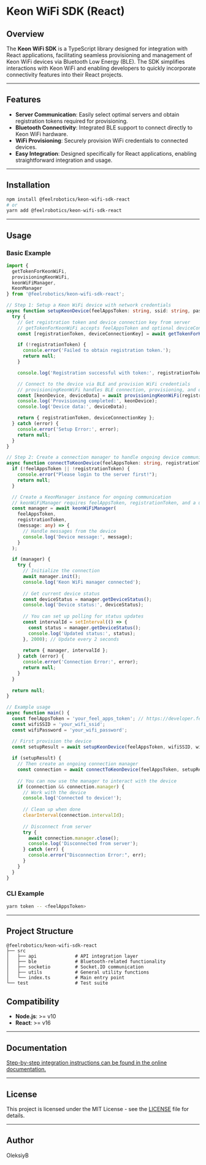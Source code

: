 # Keon WiFi SDK (React)

## Overview

The **Keon WiFi SDK** is a TypeScript library designed for integration with React applications, facilitating seamless provisioning and management of Keon WiFi devices via Bluetooth Low Energy (BLE). The SDK simplifies interactions with Keon WiFi and enabling developers to quickly incorporate connectivity features into their React projects.

---

## Features

- **Server Communication**: Easily select optimal servers and obtain registration tokens required for provisioning.
- **Bluetooth Connectivity**: Integrated BLE support to connect directly to Keon WiFi hardware.
- **WiFi Provisioning**: Securely provision WiFi credentials to connected devices.
- **Easy Integration**: Designed specifically for React applications, enabling straightforward integration and usage.

---

## Installation

```sh
npm install @feelrobotics/keon-wifi-sdk-react
# or
yarn add @feelrobotics/keon-wifi-sdk-react
```

---

## Usage

### Basic Example

```typescript
import {
  getTokenForKeonWiFi,
  provisioningKeonWiFi,
  keonWiFiManager,
  KeonManager
} from '@feelrobotics/keon-wifi-sdk-react';

// Step 1: Setup a Keon WiFi device with network credentials
async function setupKeonDevice(feelAppsToken: string, ssid: string, password: string) {
  try {
    // Get registration token and device connection key from server
    // getTokenForKeonWiFi accepts feelAppsToken and optional deviceConnectionKey
    const [registrationToken, deviceConnectionKey] = await getTokenForKeonWiFi(feelAppsToken);

    if (!registrationToken) {
      console.error('Failed to obtain registration token.');
      return null;
    }

    console.log('Registration successful with token:', registrationToken);

    // Connect to the device via BLE and provision WiFi credentials
    // provisioningKeonWiFi handles BLE connection, provisioning, and disconnection automatically
    const [keonDevice, deviceData] = await provisioningKeonWiFi(registrationToken, ssid, password);
    console.log('Provisioning completed:', keonDevice);
    console.log('Device data:', deviceData);

    return { registrationToken, deviceConnectionKey };
  } catch (error) {
    console.error('Setup Error:', error);
    return null;
  }
}

// Step 2: Create a connection manager to handle ongoing device communication
async function connectToKeonDevice(feelAppsToken: string, registrationToken: string) {
  if (!feelAppsToken || !registrationToken) {
    console.error("Please login to the server first!");
    return null;
  }

  // Create a KeonManager instance for ongoing communication
  // keonWiFiManager requires feelAppsToken, registrationToken, and a userActionHandler callback
  const manager = await keonWiFiManager(
    feelAppsToken,
    registrationToken,
    (message: any) => {
      // Handle messages from the device
      console.log('Device message:', message);
    }
  );

  if (manager) {
    try {
      // Initialize the connection
      await manager.init();
      console.log('Keon WiFi manager connected');
      
      // Get current device status
      const deviceStatus = manager.getDeviceStatus();
      console.log('Device status:', deviceStatus);
      
      // You can set up polling for status updates
      const intervalId = setInterval(() => {
        const status = manager.getDeviceStatus();
        console.log('Updated status:', status);
      }, 2000); // Update every 2 seconds
      
      return { manager, intervalId };
    } catch (error) {
      console.error('Connection Error:', error);
      return null;
    }
  }
  
  return null;
}

// Example usage
async function main() {
  const feelAppsToken = 'your_feel_apps_token'; // https://developer.feeltechnology.com/docs/controlplane/markdowns/API#get-partner-token
  const wifiSSID = 'your_wifi_ssid';
  const wifiPassword = 'your_wifi_password';

  // First provision the device
  const setupResult = await setupKeonDevice(feelAppsToken, wifiSSID, wifiPassword);
  
  if (setupResult) {
    // Then create an ongoing connection manager
    const connection = await connectToKeonDevice(feelAppsToken, setupResult.registrationToken);
    
    // You can now use the manager to interact with the device
    if (connection && connection.manager) {
      // Work with the device
      console.log('Connected to device!');
      
      // Clean up when done
      clearInterval(connection.intervalId);
      
      // Disconnect from server
      try {
        await connection.manager.close();
        console.log('Disconnected from server');
      } catch (err) {
        console.error("Disconnection Error:", err);
      }
    }
  }
}
```

### CLI Example

```sh
yarn token -- <feelAppsToken>
```

---

## Project Structure

```
@feelrobotics/keon-wifi-sdk-react
├── src
│   ├── api              # API integration layer
│   ├── ble              # Bluetooth-related functionality
│   ├── socketio         # Socket.IO communication
│   ├── utils            # General utility functions
│   └── index.ts         # Main entry point
└── test                 # Test suite
```


## Compatibility

- **Node.js**: >= v10
- **React**: >= v16

---

## Documentation

[Step-by-step integration instructions can be found in the online documentation.](https://developer.feeltechnology.com/docs/keon_wifi/keonwifi_sdk.html)

---

## License

This project is licensed under the MIT License - see the [LICENSE](LICENSE) file for details.

---

## Author

OleksiyB

